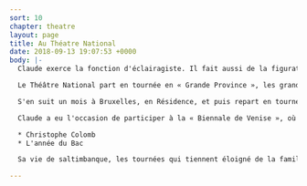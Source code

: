 ```yaml
---
sort: 10
chapter: theatre
layout: page
title: Au Théatre National
date: 2018-09-13 19:07:53 +0000
body: |-
  Claude exerce la fonction d'éclairagiste. Il fait aussi de la figuration « intelligente » (voir photo).

  Le Théâtre National part en tournée en « Grande Province », les grandes villes, durant un mois environ.

  S'en suit un mois à Bruxelles, en Résidence, et puis repart en tournée, en « Petites Provinces » un mois également, avec un décor réduit adapté aux plus petites salles.

  Claude a eu l'occasion de participer à la « Biennale de Venise », où le National a joué :

  * Christophe Colomb
  * L'année du Bac

  Sa vie de saltimbanque, les tournées qui tiennent éloigné de la famille ont contraint Claude à quitter le Théâtre après deux saisons. Avec regrets....

---
```


